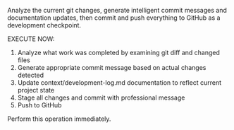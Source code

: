 Analyze the current git changes, generate intelligent commit messages and documentation updates, then commit and push everything to GitHub as a development checkpoint.

EXECUTE NOW:

1. Analyze what work was completed by examining git diff and changed files
2. Generate appropriate commit message based on actual changes detected
3. Update context/development-log.md documentation to reflect current project state
4. Stage all changes and commit with professional message
5. Push to GitHub

Perform this operation immediately.